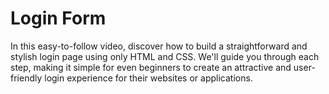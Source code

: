 # Login Form
In this easy-to-follow video, discover how to build a straightforward and stylish login page using only HTML and CSS. We'll guide you through each step, making it simple for even beginners to create an attractive and user-friendly login experience for their websites or applications.
